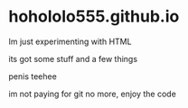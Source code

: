 # hohololo555.github.io

Im just experimenting with HTML

its got some stuff and a few things

penis teehee

im not paying for git no more, enjoy the code
